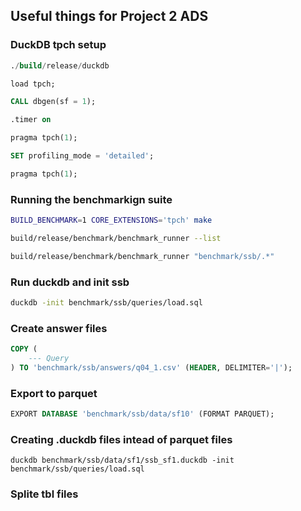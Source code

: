 ## Useful things for Project 2 ADS

### DuckDB tpch setup
```sql
./build/release/duckdb

load tpch;

CALL dbgen(sf = 1);

.timer on

pragma tpch(1);

SET profiling_mode = 'detailed';

pragma tpch(1);
```

### Running the benchmarkign suite
```bash
BUILD_BENCHMARK=1 CORE_EXTENSIONS='tpch' make

build/release/benchmark/benchmark_runner --list

build/release/benchmark/benchmark_runner "benchmark/ssb/.*"
```

### Run duckdb and init ssb
```bash
duckdb -init benchmark/ssb/queries/load.sql
```

### Create answer files
```sql
COPY (
    --- Query
) TO 'benchmark/ssb/answers/q04_1.csv' (HEADER, DELIMITER='|');
```

### Export to parquet
```sql
EXPORT DATABASE 'benchmark/ssb/data/sf10' (FORMAT PARQUET);
```

### Creating .duckdb files intead of parquet files
```
duckdb benchmark/ssb/data/sf1/ssb_sf1.duckdb -init benchmark/ssb/queries/load.sql
```

### Splite tbl files
